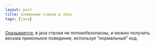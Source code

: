 ```yaml
---
layout: post
title: Сломанные строки в Java
tags: [java]
---
```

[Оказывается](https://wouter.coekaerts.be/2023/breaking-string), в java строки не потокобезопасны, и можно получить весьма прикольное поведение, используя "нормальный" код.

